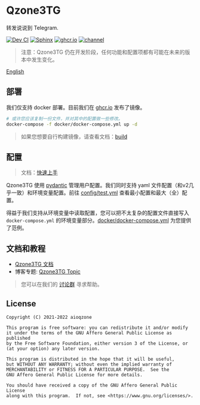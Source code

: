 # Qzone3TG

转发说说到 Telegram.

[![Dev CI](https://github.com/aioqzone/Qzone2TG/actions/workflows/ci.yml/badge.svg?branch=v3%2Fdev)](https://github.com/aioqzone/Qzone2TG/actions/workflows/ci.yml)
[![Sphinx](https://img.shields.io/github/workflow/status/aioqzone/Qzone2TG/pages%20build%20and%20deployment/gh-pages?label=Sphinx&logo=github)][doc]
[![ghcr.io](https://img.shields.io/github/workflow/status/aioqzone/Qzone2TG/Build%20Docker%20Image?label=ghcr.io&logo=docker)][ghcr]
[![channel](https://img.shields.io/badge/dynamic/xml?label=Channel&query=%2F%2Fdiv%5B%40class%3D%22tgme_page_extra%22%5D&url=https%3A%2F%2Ft.me%2Fqzone2tg&style=social&logo=telegram)](https://t.me/qzone2tg)

> 注意：Qzone3TG 仍在开发阶段，任何功能和配置项都有可能在未来的版本中发生变化。

[English](README.md)

## 部署

我们仅支持 docker 部署。目前我们在 [ghcr.io][ghcr] 发布了镜像。

``` sh
# 或许您应该复制一份文件，并对其中的配置做一些修改。
docker-compose -f docker/docker-compose.yml up -d
```

> 如果您想要自行构建镜像，请查看文档：[build](https://aioqzone.github.io/Qzone2TG/build.html#docker)

## 配置

> 文档：[快速上手](https://aioqzone.github.io/Qzone2TG/quickstart.html#id3)

Qzone3TG 使用 [pydantic](https://pydantic-docs.helpmanual.io/usage/settings) 管理用户配置。我们同时支持 yaml 文件配置（和v2几乎一致）和环境变量配置。前往 [config/test.yml](config/test.yml) 查看最小配置和最大（全）配置。

得益于我们支持从环境变量中读取配置，您可以把不太复杂的配置文件直接写入 `docker-compose.yml` 的环境变量部分。[docker/docker-compose.yml](docker/docker-compose.yml) 为您提供了范例。

## 文档和教程

- [Qzone3TG 文档][doc]
- 博客专题: [Qzone3TG Topic](https://zzsblog.top/Products/Qzone3TG/index.html)

> 您可以在我们的 [讨论群](https://t.me/qzone2tg_discuss) 寻求帮助。

## License

```
Copyright (C) 2021-2022 aioqzone

This program is free software: you can redistribute it and/or modify
it under the terms of the GNU Affero General Public License as published
by the Free Software Foundation, either version 3 of the License, or
(at your option) any later version.

This program is distributed in the hope that it will be useful,
but WITHOUT ANY WARRANTY; without even the implied warranty of
MERCHANTABILITY or FITNESS FOR A PARTICULAR PURPOSE.  See the
GNU Affero General Public License for more details.

You should have received a copy of the GNU Affero General Public License
along with this program.  If not, see <https://www.gnu.org/licenses/>.
```


[doc]: https://aioqzone.github.io/Qzone2TG
[ghcr]: https://github.com/aioqzone/Qzone2TG/pkgs/container/qzone3tg/latest
